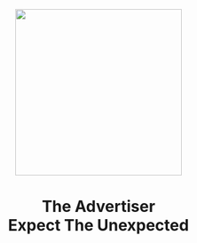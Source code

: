 <div align="center"><a href="https://telegram.me/bestdavood"><img src="https://github.com/davoodsdds/bestdavood.git" width="300"></a></div>
<h1 align="center">The Advertiser<br>Expect The Unexpected
